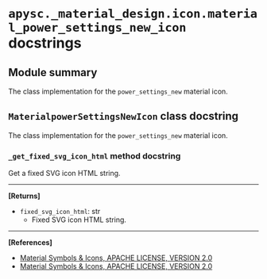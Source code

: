 # `apysc._material_design.icon.material_power_settings_new_icon` docstrings

## Module summary

The class implementation for the `power_settings_new` material icon.

## `MaterialpowerSettingsNewIcon` class docstring

The class implementation for the `power_settings_new` material icon.

### `_get_fixed_svg_icon_html` method docstring

Get a fixed SVG icon HTML string.<hr>

**[Returns]**

- `fixed_svg_icon_html`: str
  - Fixed SVG icon HTML string.

<hr>

**[References]**

- [Material Symbols & Icons, APACHE LICENSE, VERSION 2.0](https://fonts.google.com/icons?icon.size=24&icon.color=%23e8eaed)
- [Material Symbols & Icons, APACHE LICENSE, VERSION 2.0](https://www.apache.org/licenses/LICENSE-2.0.html)